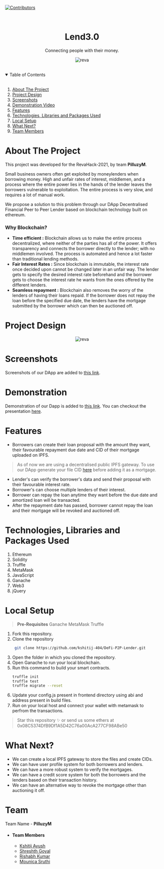 [![Contributors][contributors-shield]][contributors-url]
<!-- PROJECT LOGO -->
<br />
<p align="center">
  <h1 align="center">Lend3.0</h1>
  <p align="center">
  Connecting people with their money.
   <br />
  </p>
</p>
<p align ="center">
<img src="https://i.ibb.co/z45CJfm/reva.png" alt="reva" border="0">
</p>
<br />

<!-- TABLE OF CONTENTS -->
<details open="open">
  <summary>Table of Contents</summary><br />
  <ol>
    <li>
      <a href="#about-the-project">About The Project</a>
      </li>
     <li>
         <a href="#flow">Project Design</a>
      </li>
      <li>
      <a href="#screenshots">Screenshots</a>
      </li>
      <li>
         <a href="#video">Demonstration Video</a>
      </li>
    <li><a href="#features">Features</a>
    </li>
    <li><a href="#technologies-used">Technologies, Libraries and Packages Used</a>
    </li>
      <li><a href="#local-setup">Local Setup</a></li>
      <li><a href="#next">What Next?</a></li>
    <li><a href="#team">Team Members</a></li>
  </ol>
</details>


<div id="about-the-project" />

<!-- ABOUT THE PROJECT -->
# About The Project

This project was developed for the RevaHack-2021, by team **PilluzyM**.

Small business owners often get exploited by moneylenders when borrowing money. High and unfair rates of interest, middlemen, and a process where the entire power lies in the hands of the lender leaves the borrowers vulnerable to exploitation. The entire process is very slow, and requires a lot of manual work.

We propose a solution to this problem through our DApp Decentralised Financial Peer to Peer Lender based on blockchain technology built on ethereum.

### Why Blockchain?

* **Time efficient :** Blockchain allows us to make the entire process decentralized, where neither of the parties has all of the power. It offers transparency and connects the borrower directly to the lender; with no middlemen involved. The process is automated and hence a lot faster than traditional lending methods.
* **Fair Interest Rates :** Since blockchain is immutable, the interest rate once decided upon cannot be changed later in an unfair way. The lender gets to specify the desired interest rate beforehand and the borrower gets to choose the interest rate he wants from the ones offered by the different lenders.
* **Seamless repayment :** Blockchain also removes the worry of the lenders of having their loans repaid. If the borrower does not repay the loan before the specified due date, the lenders have the mortgage submitted by the borrower which can then be auctioned off.

<div id="flow" />

# Project Design

<p align ="center">
<img src="https://i.ibb.co/z54hX1v/Untitled-Workspace.png" alt="reva" border="0">
</p>

<div id="screenshots" />

# Screenshots

Screenshots of our DApp are added to [this link](https://photos.app.goo.gl/rM9hR66io1JGBUfEA).

<div id="video" />

# Demonstration 

Demonstration of our Dapp is added to [this link](https://vimeo.com/645497797).
You can checkout the presentation [here](https://prezi.com/view/3FpSC5ii5PdE3s3mumji/).

<div id="features" />

<!-- GETTING STARTED -->
# Features

* Borrowers can create their loan proposal with the amount they want, their favourable repayment due date and CID of their mortgage uploaded on IPFS.
> As of now we are using a decentralised public IPFS gateway. To use our DApp generate your file CID [here](https://www.dreamlink.cloud/) before adding it as a mortgage.
* Lender's can verify the borrower's data and send their proposal with their favourable interest rate.
* Borrower's can choose multiple lenders of their interest.
* Borrower can repay the loan anytime they want before the due date and amortized loan will be transacted.
* After the repayment date has passed, borrower cannot repay the loan and their mortgage will be revoked and auctioned off.

<div id="technologies-used" />

# Technologies, Libraries and Packages Used

1. Ethereum
2. Solidity
3. Truffle
4. MetaMask
5. JavaScript
6. Ganache
7. Web3
8. jQuery


<div id="local-setup" />

# Local Setup

> **Pre-Requisites**
> Ganache 
> MetaMask
> Truffle
1. Fork this repository.
2. Clone the repository
   ```sh
    git clone https://github.com/kshitij-404/DeFi-P2P-Lender.git
    ```
3. Open the folder in which you cloned the repository.
4. Open Ganache to run your local blockchain.
5. Run this command to build your smart contracts.
    ```sh
    truffle init
    truffle test
    truffle migrate --reset
    ```
6. Update your config.js present in frontend directory using abi and address present in build files.
7. Run on your local host and connect your wallet with metamask to perfrom the transactions.

> Star this repository ✨ or send us some ethers at 0x08C5374DfB9Df1A5D42C76a00AcA277CF98ABe50

<div id="next" />

# What Next?

* We can create a local IPFS gateway to store the files and create CIDs.
* We can have user profile system for both borrowers and lenders.
* We can have a more robust system to verify the mortgages.
* We can have a credit score system for both the borrowers and the lenders based on their transaction history.
* We can have an alternative way to revoke the mortgage other than auctioning it off.

<div id="team" />
<!-- CONTACT -->

# Team

Team Name - **PilluzyM**

- #### Team Members
    - [Kshitij Ayush](https://github.com/kshitij-404)
    - [Shreshth Goyal](https://github.com/shreshthgoyal)
    - [Rishabh Kumar](https://github.com/rish78)
   - [Mounica Sruthi](https://github.com/mounicasruthi)
# 

[contributors-shield]: https://img.shields.io/github/contributors/kshitij-404/DeFi-P2P-Lender.svg?style=for-the-badge
[contributors-url]: https://github.com/kshitij-404/DeFi-P2P-Lender

